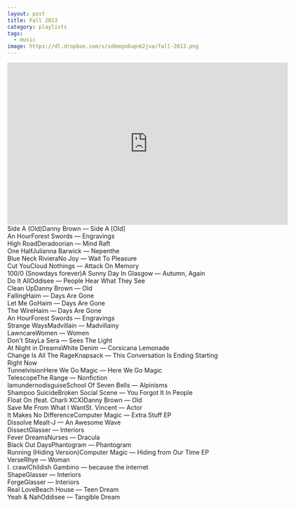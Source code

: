 ```yaml
---
layout: post
title: Fall 2013
category: playlists
tags: 
  - music
image: https://dl.dropbox.com/s/sdkmqnduqnk2jva/fall-2013.png
---
```



<iframe width="640" height="370" src="https://rd.io/i/QXaYuDM-fjA/" frameborder="0">&nbsp;</iframe>

<div class="playlist"><div class="playlist-track"><span class="track-name">Side A (Old)</span><span class="track-artist">Danny Brown</span><span class="track-album"> — Side A [Old]</span></div><div class="playlist-track"><span class="track-name">An Hour</span><span class="track-artist">Forest Swords</span><span class="track-album"> — Engravings</span></div><div class="playlist-track"><span class="track-name">High Road</span><span class="track-artist">Deradoorian</span><span class="track-album"> — Mind Raft</span></div><div class="playlist-track"><span class="track-name">One Half</span><span class="track-artist">Julianna Barwick</span><span class="track-album"> — Nepenthe</span></div><div class="playlist-track"><span class="track-name">Blue Neck Riviera</span><span class="track-artist">No Joy</span><span class="track-album"> — Wait To Pleasure</span></div><div class="playlist-track"><span class="track-name">Cut You</span><span class="track-artist">Cloud Nothings</span><span class="track-album"> — Attack On Memory</span></div><div class="playlist-track"><span class="track-name">100/0 (Snowdays forever)</span><span class="track-artist">A Sunny Day In Glasgow</span><span class="track-album"> — Autumn, Again</span></div><div class="playlist-track"><span class="track-name">Do It All</span><span class="track-artist">Oddisee</span><span class="track-album"> — People Hear What They See</span></div><div class="playlist-track"><span class="track-name">Clean Up</span><span class="track-artist">Danny Brown</span><span class="track-album"> — Old</span></div><div class="playlist-track"><span class="track-name">Falling</span><span class="track-artist">Haim</span><span class="track-album"> — Days Are Gone</span></div><div class="playlist-track"><span class="track-name">Let Me Go</span><span class="track-artist">Haim</span><span class="track-album"> — Days Are Gone</span></div><div class="playlist-track"><span class="track-name">The Wire</span><span class="track-artist">Haim</span><span class="track-album"> — Days Are Gone</span></div><div class="playlist-track"><span class="track-name">An Hour</span><span class="track-artist">Forest Swords</span><span class="track-album"> — Engravings</span></div><div class="playlist-track"><span class="track-name">Strange Ways</span><span class="track-artist">Madvillain</span><span class="track-album"> — Madvillainy</span></div><div class="playlist-track"><span class="track-name">Lawncare</span><span class="track-artist">Women</span><span class="track-album"> — Women</span></div><div class="playlist-track"><span class="track-name">Don't Stay</span><span class="track-artist">La Sera</span><span class="track-album"> — Sees The Light</span></div><div class="playlist-track"><span class="track-name">At Night in Dreams</span><span class="track-artist">White Denim</span><span class="track-album"> — Corsicana Lemonade</span></div><div class="playlist-track"><span class="track-name">Change Is All The Rage</span><span class="track-artist">Knapsack</span><span class="track-album"> — This Conversation Is Ending Starting Right Now</span></div><div class="playlist-track"><span class="track-name">Tunnelvision</span><span class="track-artist">Here We Go Magic</span><span class="track-album"> — Here We Go Magic</span></div><div class="playlist-track"><span class="track-name">Telescope</span><span class="track-artist">The Range</span><span class="track-album"> — Nonfiction</span></div><div class="playlist-track"><span class="track-name">Iamundernodisguise</span><span class="track-artist">School Of Seven Bells</span><span class="track-album"> — Alpinisms</span></div><div class="playlist-track"><span class="track-name">Shampoo Suicide</span><span class="track-artist">Broken Social Scene</span><span class="track-album"> — You Forgot It In People</span></div><div class="playlist-track"><span class="track-name">Float On (feat. Charli XCX)</span><span class="track-artist">Danny Brown</span><span class="track-album"> — Old</span></div><div class="playlist-track"><span class="track-name">Save Me From What I Want</span><span class="track-artist">St. Vincent</span><span class="track-album"> — Actor</span></div><div class="playlist-track"><span class="track-name">It Makes No Difference</span><span class="track-artist">Computer Magic</span><span class="track-album"> — Extra Stuff EP</span></div><div class="playlist-track"><span class="track-name">Dissolve Me</span><span class="track-artist">alt-J</span><span class="track-album"> — An Awesome Wave</span></div><div class="playlist-track"><span class="track-name">Dissect</span><span class="track-artist">Glasser</span><span class="track-album"> — Interiors</span></div><div class="playlist-track"><span class="track-name">Fever Dreams</span><span class="track-artist">Nurses</span><span class="track-album"> — Dracula</span></div><div class="playlist-track"><span class="track-name">Black Out Days</span><span class="track-artist">Phantogram</span><span class="track-album"> — Phantogram</span></div><div class="playlist-track"><span class="track-name">Running (Hiding Version)</span><span class="track-artist">Computer Magic</span><span class="track-album"> — Hiding from Our Time EP</span></div><div class="playlist-track"><span class="track-name">Verse</span><span class="track-artist">Rhye</span><span class="track-album"> — Woman</span></div><div class="playlist-track"><span class="track-name">I. crawl</span><span class="track-artist">Childish Gambino</span><span class="track-album"> — because the internet</span></div><div class="playlist-track"><span class="track-name">Shape</span><span class="track-artist">Glasser</span><span class="track-album"> — Interiors</span></div><div class="playlist-track"><span class="track-name">Forge</span><span class="track-artist">Glasser</span><span class="track-album"> — Interiors</span></div><div class="playlist-track"><span class="track-name">Real Love</span><span class="track-artist">Beach House</span><span class="track-album"> — Teen Dream</span></div><div class="playlist-track"><span class="track-name">Yeah &amp; Nah</span><span class="track-artist">Oddisee</span><span class="track-album"> — Tangible Dream</span></div></div>